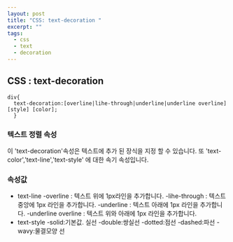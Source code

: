```yaml
---
layout: post
title: "CSS: text-decoration "
excerpt: ""
tags: 
  - css
  - text
  - decoration
---
```

## CSS : text-decoration
```
div{
  text-decoration:[overline|lihe-through|underline|underline overline] [style] [color];
  }
```
### 텍스트 정렬 속성
이 'text-decoration'속성은 텍스트에 추가 된 장식을 지정 할 수 있습니다.
또 'text-color','text-line','text-style' 에 대한 속기 속성입니다.
### 속성값
+ text-line
 -overline : 텍스트 위에 1px라인을 추가합니다.
 -lihe-through : 텍스트 중앙에 1px 라인을 추가합니다.
 -underline : 텍스트 아래에 1px 라인을 추가합니다.
 -underline overline : 텍스트 위와 아래에 1px 라인을 추가합니다.
+ text-style 
  -solid:기본값. 실선
  -double:쌍실선
  -dotted:점선
  -dashed:파선
  -wavy:물결모양 선
